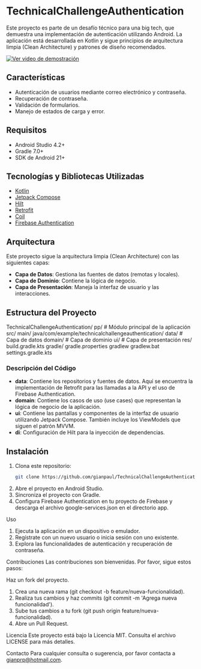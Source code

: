 # TechnicalChallengeAuthentication

Este proyecto es parte de un desafío técnico para una big tech, que demuestra una implementación de autenticación utilizando Android. La aplicación está desarrollada en Kotlin y sigue principios de arquitectura limpia (Clean Architecture) y patrones de diseño recomendados.

[![Ver video de demostración](https://img.youtube.com/vi/uk3wAAR-klQ/maxresdefault.jpg)](https://www.youtube.com/shorts/uk3wAAR-klQ)

## Características

- Autenticación de usuarios mediante correo electrónico y contraseña.
- Recuperación de contraseña.
- Validación de formularios.
- Manejo de estados de carga y error.

## Requisitos

- Android Studio 4.2+
- Gradle 7.0+
- SDK de Android 21+

## Tecnologías y Bibliotecas Utilizadas

- [Kotlin](https://kotlinlang.org/)
- [Jetpack Compose](https://developer.android.com/jetpack/compose)
- [Hilt](https://dagger.dev/hilt/)
- [Retrofit](https://square.github.io/retrofit/)
- [Coil](https://coil-kt.github.io/coil/)
- [Firebase Authentication](https://firebase.google.com/docs/auth)

## Arquitectura

Este proyecto sigue la arquitectura limpia (Clean Architecture) con las siguientes capas:

- **Capa de Datos**: Gestiona las fuentes de datos (remotas y locales).
- **Capa de Dominio**: Contiene la lógica de negocio.
- **Capa de Presentación**: Maneja la interfaz de usuario y las interacciones.

## Estructura del Proyecto

TechnicalChallengeAuthentication/
pp/ # Módulo principal de la aplicación
src/
main/
java/com/example/technicalchallengeauthentication/
data/ # Capa de datos
domain/ # Capa de dominio
ui/ # Capa de presentación
res/
build.gradle.kts
gradle/
gradle.properties
gradlew
gradlew.bat
settings.gradle.kts


### Descripción del Código

- **data**: Contiene los repositorios y fuentes de datos. Aquí se encuentra la implementación de Retrofit para las llamadas a la API y el uso de Firebase Authentication.
- **domain**: Contiene los casos de uso (use cases) que representan la lógica de negocio de la aplicación.
- **ui**: Contiene las pantallas y componentes de la interfaz de usuario utilizando Jetpack Compose. También incluye los ViewModels que siguen el patrón MVVM.
- **di**: Configuración de Hilt para la inyección de dependencias.

## Instalación

1. Clona este repositorio:
   ```bash
   git clone https://github.com/gianpaul/TechnicalChallengeAuthentication.git
2. Abre el proyecto en Android Studio.
3. Sincroniza el proyecto con Gradle.
4. Configura Firebase Authentication en tu proyecto de Firebase y descarga el archivo google-services.json en el directorio app.

Uso
1. Ejecuta la aplicación en un dispositivo o emulador.
2. Regístrate con un nuevo usuario o inicia sesión con uno existente.
3. Explora las funcionalidades de autenticación y recuperación de contraseña.

Contribuciones
Las contribuciones son bienvenidas. Por favor, sigue estos pasos:

Haz un fork del proyecto.
1. Crea una nueva rama (git checkout -b feature/nueva-funcionalidad).
2. Realiza tus cambios y haz commits (git commit -m 'Agrega nueva funcionalidad').
3. Sube tus cambios a tu fork (git push origin feature/nueva-funcionalidad).
4. Abre un Pull Request.

Licencia
Este proyecto está bajo la Licencia MIT. Consulta el archivo LICENSE para más detalles.

Contacto
Para cualquier consulta o sugerencia, por favor contacta a gianprp@hotmail.com.
